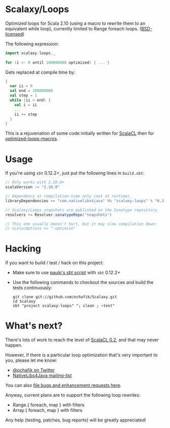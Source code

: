 # Scalaxy/Loops

Optimized loops for Scala 2.10 (using a macro to rewrite them to an equivalent while loop), currently limited to Range foreach loops.
([BSD-licensed](https://github.com/ochafik/Scalaxy/blob/master/LICENSE))

The following expression:
```scala
import scalaxy.loops._
    
for (i <- 0 until 100000000 optimized) { ... }
```
Gets replaced at compile time by:
```scala
{
  var ii = 0
  val end = 100000000
  val step = 1
  while (ii < end) {
    val i = ii
    ...
    ii += step
  }
}
```
    
This is a rejuvenation of some code initially written for [ScalaCL](http://scalacl.googlecode.com/) then for [optimized-loops-macros](https://github.com/ochafik/optimized-loops-macros).

# Usage

If you're using `sbt` 0.12.2+, just put the following lines in `build.sbt`:
```scala
// Only works with 2.10.0+
scalaVersion := "2.10.0"

// Dependency at compilation-time only (not at runtime).
libraryDependencies += "com.nativelibs4java" %% "scalaxy-loops" % "0.3-SNAPSHOT" % "provided"

// Scalaxy/Loops snapshots are published on the Sonatype repository.
resolvers += Resolver.sonatypeRepo("snapshots")

// This one usually doesn't hurt, but it may slow compilation down:
// scalacOptions += "-optimise"
```
    
# Hacking

If you want to build / test / hack on this project:
- Make sure to use [paulp's sbt script](https://github.com/paulp/sbt-extras) with `sbt` 0.12.2+
- Use the following commands to checkout the sources and build the tests continuously: 

    ```
    git clone git://github.com/ochafik/Scalaxy.git
    cd Scalaxy
    sbt "project scalaxy-loops" "; clean ; ~test"
    ```

# What's next?

There's lots of work to reach the level of [ScalaCL 0.2](https://code.google.com/p/scalacl/wiki/ScalaCLPlugin), and that may never happen.

However, if there is a particular loop optimization that's very important to you, please let me know:
- [@ochafik on Twitter](http://twitter.com/ochafik)
- [NativeLibs4Java mailing-list](groups.google.com/group/nativelibs4java)

You can also [file bugs and enhancement requests here](https://github.com/ochafik/Scalaxy/issues/new).

Anyway, current plans are to support the following loop rewrites:
- Range.{ foreach, map } with filters
- Array.{ foreach, map } with filters

Any help (testing, patches, bug reports) will be greatly appreciated!
